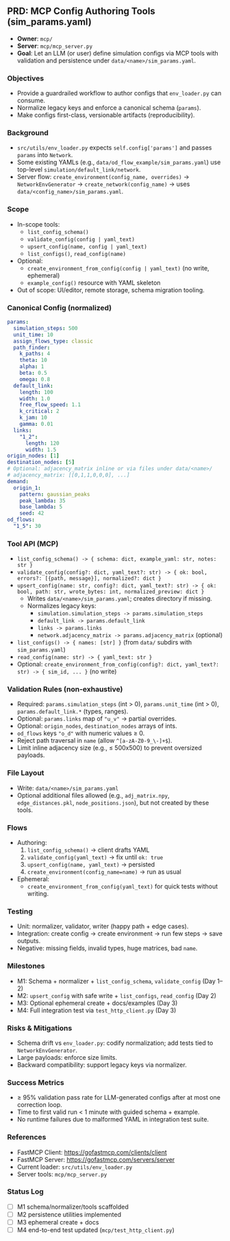 ## PRD: MCP Config Authoring Tools (sim_params.yaml)

- **Owner**: `mcp/`
- **Server**: `mcp/mcp_server.py`
- **Goal**: Let an LLM (or user) define simulation configs via MCP tools with validation and persistence under `data/<name>/sim_params.yaml`.

### Objectives
- Provide a guardrailed workflow to author configs that `env_loader.py` can consume.
- Normalize legacy keys and enforce a canonical schema (`params`).
- Make configs first-class, versionable artifacts (reproducibility).

### Background
- `src/utils/env_loader.py` expects `self.config['params']` and passes `params` into `Network`.
- Some existing YAMLs (e.g., `data/od_flow_example/sim_params.yaml`) use top-level `simulation/default_link/network`.
- Server flow: `create_environment(config_name, overrides)` → `NetworkEnvGenerator` → `create_network(config_name)` → uses `data/<config_name>/sim_params.yaml`.

### Scope
- In-scope tools:
  - `list_config_schema()`
  - `validate_config(config | yaml_text)`
  - `upsert_config(name, config | yaml_text)`
  - `list_configs()`, `read_config(name)`
- Optional:
  - `create_environment_from_config(config | yaml_text)` (no write, ephemeral)
  - `example_config()` resource with YAML skeleton
- Out of scope: UI/editor, remote storage, schema migration tooling.

### Canonical Config (normalized)
```yaml
params:
  simulation_steps: 500
  unit_time: 10
  assign_flows_type: classic
  path_finder:
    k_paths: 4
    theta: 10
    alpha: 1
    beta: 0.5
    omega: 0.8
  default_link:
    length: 100
    width: 1.0
    free_flow_speed: 1.1
    k_critical: 2
    k_jam: 10
    gamma: 0.01
  links:
    "1_2":
      length: 120
      width: 1.5
origin_nodes: [1]
destination_nodes: [5]
# Optional: adjacency_matrix inline or via files under data/<name>/
# adjacency_matrix: [[0,1,1,0,0,0], ...]
demand:
  origin_1:
    pattern: gaussian_peaks
    peak_lambda: 35
    base_lambda: 5
    seed: 42
od_flows:
  "1_5": 30
```

### Tool API (MCP)
- `list_config_schema() -> { schema: dict, example_yaml: str, notes: str }`
- `validate_config(config?: dict, yaml_text?: str) -> { ok: bool, errors?: [{path, message}], normalized?: dict }`
- `upsert_config(name: str, config?: dict, yaml_text?: str) -> { ok: bool, path: str, wrote_bytes: int, normalized_preview: dict }`
  - Writes `data/<name>/sim_params.yaml`; creates directory if missing.
  - Normalizes legacy keys: 
    - `simulation.simulation_steps -> params.simulation_steps`
    - `default_link -> params.default_link`
    - `links -> params.links`
    - `network.adjacency_matrix -> params.adjacency_matrix` (optional)
- `list_configs() -> { names: [str] }` (from `data/` subdirs with `sim_params.yaml`)
- `read_config(name: str) -> { yaml_text: str }`
- Optional: `create_environment_from_config(config?: dict, yaml_text?: str) -> { sim_id, ... }` (no write)

### Validation Rules (non-exhaustive)
- Required: `params.simulation_steps` (int > 0), `params.unit_time` (int > 0), `params.default_link.*` (types, ranges).
- Optional: `params.links` map of `"u_v"` → partial overrides.
- Optional: `origin_nodes`, `destination_nodes` arrays of ints.
- `od_flows` keys `"o_d"` with numeric values ≥ 0.
- Reject path traversal in `name` (allow `^[a-zA-Z0-9_\-]+$`).
- Limit inline adjacency size (e.g., ≤ 500x500) to prevent oversized payloads.

### File Layout
- Write: `data/<name>/sim_params.yaml`
- Optional additional files allowed (e.g., `adj_matrix.npy`, `edge_distances.pkl`, `node_positions.json`), but not created by these tools.

### Flows
- Authoring:
  1) `list_config_schema()` → client drafts YAML
  2) `validate_config(yaml_text)` → fix until `ok: true`
  3) `upsert_config(name, yaml_text)` → persisted
  4) `create_environment(config_name=name)` → run as usual
- Ephemeral:
  - `create_environment_from_config(yaml_text)` for quick tests without writing.

### Testing
- Unit: normalizer, validator, writer (happy path + edge cases).
- Integration: create config → create environment → run few steps → save outputs.
- Negative: missing fields, invalid types, huge matrices, bad `name`.

### Milestones
- M1: Schema + normalizer + `list_config_schema`, `validate_config` (Day 1–2)
- M2: `upsert_config` with safe write + `list_configs`, `read_config` (Day 2)
- M3: Optional ephemeral create + docs/examples (Day 3)
- M4: Full integration test via `test_http_client.py` (Day 3)

### Risks & Mitigations
- Schema drift vs `env_loader.py`: codify normalization; add tests tied to `NetworkEnvGenerator`.
- Large payloads: enforce size limits.
- Backward compatibility: support legacy keys via normalizer.

### Success Metrics
- ≥ 95% validation pass rate for LLM-generated configs after at most one correction loop.
- Time to first valid run < 1 minute with guided schema + example.
- No runtime failures due to malformed YAML in integration test suite.

### References
- FastMCP Client: https://gofastmcp.com/clients/client
- FastMCP Server: https://gofastmcp.com/servers/server
- Current loader: `src/utils/env_loader.py`
- Server tools: `mcp/mcp_server.py`

### Status Log
- [ ] M1 schema/normalizer/tools scaffolded
- [ ] M2 persistence utilities implemented
- [ ] M3 ephemeral create + docs
- [ ] M4 end-to-end test updated (`mcp/test_http_client.py`)